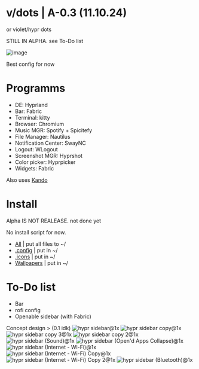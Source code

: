 # v/dots | A-0.3 (11.10.24)
or violet/hypr dots

STILL IN ALPHA. see To-Do list

![image](https://github.com/user-attachments/assets/dfc096c0-5ad3-4068-8c8d-8f78da19c17c)


Best config for now

# Programms
+ DE: Hyprland
+ Bar: Fabric
+ Terminal: kitty
+ Browser: Chromium
+ Music MGR: Spotify + Spicitefy
+ File Manager: Nautilus
+ Notification Center: SwayNC
+ Logout: WLogout
+ Screenshot MGR: Hyprshot
+ Color picker: Hyprpicker
+ Widgets: Fabric

Also uses [Kando](https://github.com/kando-menu/kando)

# Install
Alpha IS NOT REALEASE. not done yet

No install script for now.

+ [All](https://github.com/r0l1ka/rolika-hypr-dots/releases/download/Alpha/v.dots.zip) | put all files to ~/
+ [.config](https://github.com/r0l1ka/rolika-hypr-dots/releases/download/Alpha/v.dots.-.config.zip)    | put in ~/
+ [.icons](https://github.com/r0l1ka/rolika-hypr-dots/releases/download/Alpha/v.dots.-.icons.zip)     | put in ~/
+ [Wallpapers](https://github.com/r0l1ka/rolika-hypr-dots/releases/download/Alpha/v.dots.-.wallpapers.zip) | put in ~/

# To-Do list
+ Bar
+ rofi config
+ Openable sidebar (with Fabric)

Concept design > (0.1 idk)
![hypr sidebar@1x](https://github.com/user-attachments/assets/d07c71be-6208-402d-af71-2c11c6e7fff4)
![hypr sidebar copy@1x](https://github.com/user-attachments/assets/83e94841-9f5a-4d37-81e9-800be20ab65a)
![hypr sidebar copy 3@1x](https://github.com/user-attachments/assets/641531ce-72b5-4c68-8097-d0a113cf723c)
![hypr sidebar copy 2@1x](https://github.com/user-attachments/assets/58f1ddc0-51e1-400b-878d-fcb8e8391e7d)
![hypr sidebar (Sound)@1x](https://github.com/user-attachments/assets/4ebcb41c-55d7-4db5-a3e7-9f3a0d0f83b0)
![hypr sidebar (Open'd Apps Collapse)@1x](https://github.com/user-attachments/assets/98c0b622-d682-4333-bebf-d9be5afa064e)
![hypr sidebar (Internet - Wi-Fi)@1x](https://github.com/user-attachments/assets/f2d259f3-12d7-4aa0-88df-dcb62acd2ef4)
![hypr sidebar (Internet - Wi-Fi) Copy@1x](https://github.com/user-attachments/assets/0e25b389-b25c-4931-b266-f5533381828c)
![hypr sidebar (Internet - Wi-Fi) Copy 2@1x](https://github.com/user-attachments/assets/6d94e103-3c93-42ff-a593-8fa52bc7c0eb)
![hypr sidebar (Bluetooth)@1x](https://github.com/user-attachments/assets/7a0faa64-34f4-4403-aa63-b8b2ae1718a0)

